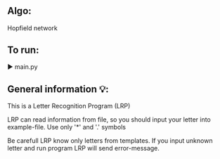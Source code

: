 #
## Algo:
  Hopfield network
## To run:
  ▶️ main.py

## General information 💡:
  This is a Letter Recognition Program (LRP)
  
  LRP can read information from file, so you should input your letter into example-file. Use only '*' and '.' symbols
  
  Be carefull LRP know only letters from templates.  If you input unknown letter and run program LRP will send error-message. 
